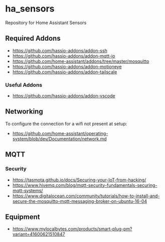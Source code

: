 # ha_sensors

Repository for Home Assistant Sensors

## Required Addons

- https://github.com/hassio-addons/addon-ssh
- https://github.com/hassio-addons/addon-mqtt-io
- https://github.com/home-assistant/addons/tree/master/mosquitto
- https://github.com/hassio-addons/addon-motioneye
- https://github.com/hassio-addons/addon-tailscale

### Useful Addons

- https://github.com/hassio-addons/addon-vscode

## Networking

To configure the connection for a wifi not present at setup:

- https://github.com/home-assistant/operating-system/blob/dev/Documentation/network.md

## MQTT

### Security

- https://tasmota.github.io/docs/Securing-your-IoT-from-hacking/
- https://www.hivemq.com/blog/mqtt-security-fundamentals-securing-mqtt-systems/
- https://www.digitalocean.com/community/tutorials/how-to-install-and-secure-the-mosquitto-mqtt-messaging-broker-on-ubuntu-16-04

## Equipment

- https://www.mylocalbytes.com/products/smart-plug-pm?variant=41600621510847

